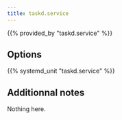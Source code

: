 ```yaml
---
title: taskd.service
---
```


{{% provided_by "taskd.service" %}}

## Options

{{% systemd_unit "taskd.service" %}}

## Additionnal notes

Nothing here.